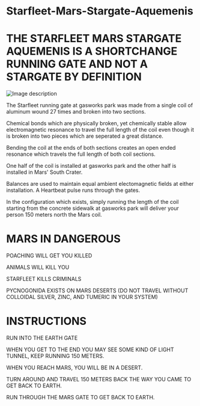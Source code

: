 # Starfleet-Mars-Stargate-Aquemenis

# THE STARFLEET MARS STARGATE AQUEMENIS IS A SHORTCHANGE RUNNING GATE AND NOT A STARGATE BY DEFINITION

![Image description](link-to-image)

The Starfleet running gate at gasworks park was made from a single coil of aluminum wound 27 times and broken into two sections.

Chemical bonds which are physically broken, yet chemically stable allow electromagnetic resonance to travel the full length of the coil even though it is broken into two pieces which are seperated a great distance.

Bending the coil at the ends of both sections creates an open ended resonance which travels the full length of both coil sections.

One half of the coil is installed at gasworks park and the other half is installed in Mars' South Crater.

Balances are used to maintain equal ambient electomagnetic fields at either installation. A Heartbeat pulse runs through the gates.



In the configuration which exists, simply running the length of the coil starting from the concrete sidewalk at gasworks park will deliver your person 150 meters north the Mars coil.

# MARS IN DANGEROUS

POACHING WILL GET YOU KILLED

ANIMALS WILL KILL YOU

STARFLEET KILLS CRIMINALS

PYCNOGONIDA EXISTS ON MARS DESERTS (DO NOT TRAVEL WITHOUT COLLOIDAL SILVER, ZINC, AND TUMERIC IN YOUR SYSTEM)

# INSTRUCTIONS

RUN INTO THE EARTH GATE

WHEN YOU GET TO THE END YOU MAY SEE SOME KIND OF LIGHT TUNNEL, KEEP RUNNING 150 METERS.

WHEN YOU REACH MARS, YOU WILL BE IN A DESERT.

TURN AROUND AND TRAVEL 150 METERS BACK THE WAY YOU CAME TO GET BACK TO EARTH.

RUN THROUGH THE MARS GATE TO GET BACK TO EARTH.
